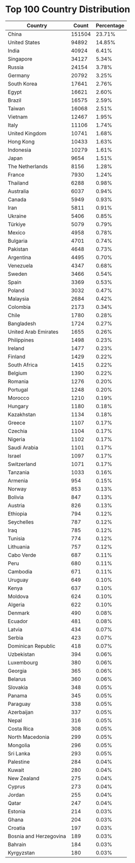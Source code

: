 # Top 100 Country Distribution
| Country | Count | Percentage |
|----|----|----|
| China | 151504 | 23.71% |
| United States | 94892 | 14.85% |
| India | 40924 | 6.41% |
| Singapore | 34127 | 5.34% |
| Russia | 24154 | 3.78% |
| Germany | 20792 | 3.25% |
| South Korea | 17641 | 2.76% |
| Egypt | 16621 | 2.60% |
| Brazil | 16575 | 2.59% |
| Taiwan | 16068 | 2.51% |
| Vietnam | 12467 | 1.95% |
| Italy | 11106 | 1.74% |
| United Kingdom | 10741 | 1.68% |
| Hong Kong | 10433 | 1.63% |
| Indonesia | 10279 | 1.61% |
| Japan | 9654 | 1.51% |
| The Netherlands | 8156 | 1.28% |
| France | 7930 | 1.24% |
| Thailand | 6288 | 0.98% |
| Australia | 6037 | 0.94% |
| Canada | 5949 | 0.93% |
| Iran | 5811 | 0.91% |
| Ukraine | 5406 | 0.85% |
| Türkiye | 5079 | 0.79% |
| Mexico | 4958 | 0.78% |
| Bulgaria | 4701 | 0.74% |
| Pakistan | 4648 | 0.73% |
| Argentina | 4495 | 0.70% |
| Venezuela | 4347 | 0.68% |
| Sweden | 3466 | 0.54% |
| Spain | 3369 | 0.53% |
| Poland | 3032 | 0.47% |
| Malaysia | 2684 | 0.42% |
| Colombia | 2173 | 0.34% |
| Chile | 1780 | 0.28% |
| Bangladesh | 1724 | 0.27% |
| United Arab Emirates | 1655 | 0.26% |
| Philippines | 1498 | 0.23% |
| Ireland | 1477 | 0.23% |
| Finland | 1429 | 0.22% |
| South Africa | 1415 | 0.22% |
| Belgium | 1390 | 0.22% |
| Romania | 1276 | 0.20% |
| Portugal | 1248 | 0.20% |
| Morocco | 1210 | 0.19% |
| Hungary | 1180 | 0.18% |
| Kazakhstan | 1134 | 0.18% |
| Greece | 1107 | 0.17% |
| Czechia | 1104 | 0.17% |
| Nigeria | 1102 | 0.17% |
| Saudi Arabia | 1101 | 0.17% |
| Israel | 1097 | 0.17% |
| Switzerland | 1071 | 0.17% |
| Tanzania | 1033 | 0.16% |
| Armenia | 954 | 0.15% |
| Norway | 853 | 0.13% |
| Bolivia | 847 | 0.13% |
| Austria | 826 | 0.13% |
| Ethiopia | 794 | 0.12% |
| Seychelles | 787 | 0.12% |
| Iraq | 785 | 0.12% |
| Tunisia | 774 | 0.12% |
| Lithuania | 757 | 0.12% |
| Cabo Verde | 687 | 0.11% |
| Peru | 680 | 0.11% |
| Cambodia | 671 | 0.11% |
| Uruguay | 649 | 0.10% |
| Kenya | 637 | 0.10% |
| Moldova | 624 | 0.10% |
| Algeria | 622 | 0.10% |
| Denmark | 490 | 0.08% |
| Ecuador | 481 | 0.08% |
| Latvia | 434 | 0.07% |
| Serbia | 423 | 0.07% |
| Dominican Republic | 418 | 0.07% |
| Uzbekistan | 394 | 0.06% |
| Luxembourg | 380 | 0.06% |
| Georgia | 365 | 0.06% |
| Belarus | 360 | 0.06% |
| Slovakia | 348 | 0.05% |
| Panama | 345 | 0.05% |
| Paraguay | 338 | 0.05% |
| Azerbaijan | 337 | 0.05% |
| Nepal | 316 | 0.05% |
| Costa Rica | 308 | 0.05% |
| North Macedonia | 299 | 0.05% |
| Mongolia | 296 | 0.05% |
| Sri Lanka | 293 | 0.05% |
| Palestine | 284 | 0.04% |
| Kuwait | 280 | 0.04% |
| New Zealand | 275 | 0.04% |
| Cyprus | 273 | 0.04% |
| Jordan | 255 | 0.04% |
| Qatar | 247 | 0.04% |
| Estonia | 214 | 0.03% |
| Ghana | 204 | 0.03% |
| Croatia | 197 | 0.03% |
| Bosnia and Herzegovina | 189 | 0.03% |
| Bahrain | 184 | 0.03% |
| Kyrgyzstan | 180 | 0.03% |
